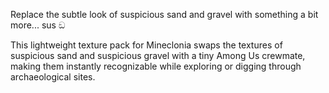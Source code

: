 Replace the subtle look of suspicious sand and gravel with something a bit more... sus ඞ 

This lightweight texture pack for Mineclonia swaps the textures of suspicious sand and suspicious gravel with a tiny Among Us crewmate, making them instantly recognizable while exploring or digging through archaeological sites.